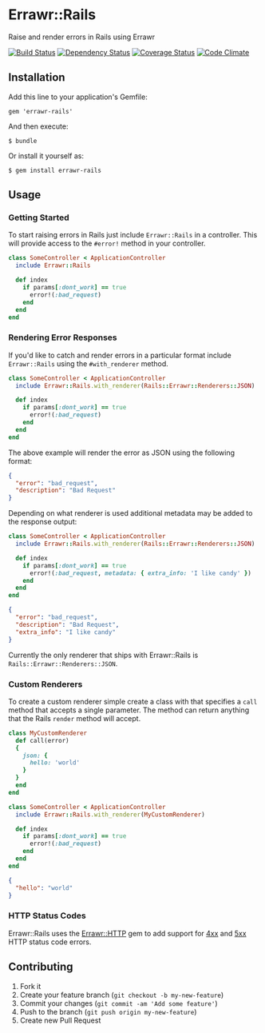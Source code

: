 # Errawr::Rails

Raise and render errors in Rails using Errawr

[![Build Status](https://travis-ci.org/anthonator/errawr-rails.png?branch=master)](https://travis-ci.org/anthonator/errawr-rails) [![Dependency Status](https://gemnasium.com/anthonator/errawr-rails.png)](https://gemnasium.com/anthonator/errawr-rails) [![Coverage Status](https://coveralls.io/repos/anthonator/errawr-rails/badge.png?branch=master)](https://coveralls.io/r/anthonator/errawr-rails?branch=master) [![Code Climate](https://codeclimate.com/github/anthonator/errawr-rails.png)](https://codeclimate.com/github/anthonator/errawr-rails)

## Installation

Add this line to your application's Gemfile:

    gem 'errawr-rails'

And then execute:

    $ bundle

Or install it yourself as:

    $ gem install errawr-rails

## Usage

### Getting Started

To start raising errors in Rails just include ```Errawr::Rails``` in a controller. This will provide access to the ```#error!``` method in your controller.

```ruby
class SomeController < ApplicationController
  include Errawr::Rails

  def index
    if params[:dont_work] == true
      error!(:bad_request)
    end
  end
end
```

### Rendering Error Responses

If you'd like to catch and render errors in a particular format include ```Errawr::Rails``` using the ```#with_renderer``` method.

```ruby
class SomeController < ApplicationController
  include Errawr::Rails.with_renderer(Rails::Errawr::Renderers::JSON)

  def index
    if params[:dont_work] == true
      error!(:bad_request)
    end
  end
end
```

The above example will render the error as JSON using the following format:

```json
{
  "error": "bad_request",
  "description": "Bad Request"
}
```

Depending on what renderer is used additional metadata may be added to the response output:

```ruby
class SomeController < ApplicationController
  include Errawr::Rails.with_renderer(Rails::Errawr::Renderers::JSON)

  def index
    if params[:dont_work] == true
      error!(:bad_request, metadata: { extra_info: 'I like candy' })
    end
  end
end
```

```json
{
  "error": "bad_request",
  "description": "Bad Request",
  "extra_info": "I like candy"
}
```

Currently the only renderer that ships with Errawr::Rails is ```Rails::Errawr::Renderers::JSON```.


### Custom Renderers

To create a custom renderer simple create a class with that specifies a ```call``` method that accepts a single parameter. The method can return anything that the Rails ```render``` method will accept.

```ruby
class MyCustomRenderer
  def call(error)
  {
    json: {
      hello: 'world'
    }
  }
  end
end
```

```ruby
class SomeController < ApplicationController
  include Errawr::Rails.with_renderer(MyCustomRenderer)

  def index
    if params[:dont_work] == true
      error!(:bad_request)
    end
  end
end
```

```json
{
  "hello": "world"
}
```

### HTTP Status Codes

Errawr::Rails uses the [Errawr::HTTP](https://github.com/anthonator/errawr-http) gem to add support for [4xx](https://github.com/anthonator/errawr-http#supported-4xx-status-codes) and [5xx](https://github.com/anthonator/errawr-http#supported-5xx-status-codes) HTTP status code errors.

## Contributing

1. Fork it
2. Create your feature branch (`git checkout -b my-new-feature`)
3. Commit your changes (`git commit -am 'Add some feature'`)
4. Push to the branch (`git push origin my-new-feature`)
5. Create new Pull Request
